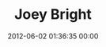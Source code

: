 ---
title: "Joey Bright"
date: 2012-06-02 01:36:35 00:00
permalink: /joey
twitter: "JoeyyBrightt"
likes: [103,467]
id: 831
gravatar: "http://www.gravatar.com/avatar/ba62ea8e8ee3f9f14ebf4320887138a7"
---